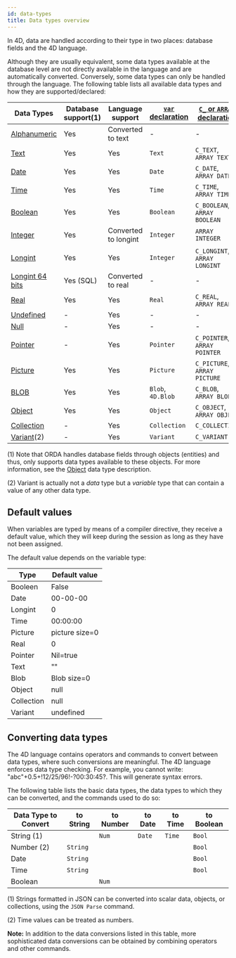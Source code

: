 ```yaml
---
id: data-types
title: Data types overview
---
```


In 4D, data are handled according to their type in two places: database fields and the 4D language.

Although they are usually equivalent, some data types available at the database level are not directly available in the language and are automatically converted. Conversely, some data types can only be handled through the language. The following table lists all available data types and how they are supported/declared:

|Data Types	|Database support(1)	|Language support|[`var` declaration](variables.md#using-the-var-keyword) |[`C_` or `ARRAY` declaration](variables.md#using-a-c_-directive)|
|---|----|---|---|---|
|[Alphanumeric](dt_string.md)	|Yes	|Converted to text|-|-
|[Text](Concepts/dt_string.md)	|Yes	|Yes|`Text`|`C_TEXT`, `ARRAY TEXT`
|[Date](Concepts/dt_date.md)	|Yes	|Yes|`Date`|`C_DATE`, `ARRAY DATE`
|[Time](Concepts/dt_time.md)	|Yes	|Yes|`Time`|`C_TIME`, `ARRAY TIME`
|[Boolean](Concepts/dt_boolean.md)	|Yes	|Yes|`Boolean`|`C_BOOLEAN`, `ARRAY BOOLEAN`
|[Integer](Concepts/dt_number.md)	|Yes	|Converted to longint|`Integer`|`ARRAY INTEGER`
|[Longint](Concepts/dt_number.md)	|Yes	|Yes|`Integer`|`C_LONGINT`, `ARRAY LONGINT`
|[Longint 64 bits](Concepts/dt_number.md)	|Yes (SQL)	|Converted to real|-|-
|[Real](Concepts/dt_number.md)	|Yes	|Yes|`Real`|`C_REAL`, `ARRAY REAL`
|[Undefined](Concepts/dt_null_undefined.md)	|-	|Yes|-|-
|[Null](Concepts/dt_null_undefined.md)	|-	|Yes|-|-
|[Pointer](Concepts/dt_pointer.md)	|-	|Yes|`Pointer`|`C_POINTER`, `ARRAY POINTER`
|[Picture](Concepts/dt_picture.md)	|Yes	|Yes|`Picture`|`C_PICTURE`, `ARRAY PICTURE`
|[BLOB](Concepts/dt_blob.md)	|Yes	|Yes|`Blob`, `4D.Blob`|`C_BLOB`, `ARRAY BLOB`
|[Object](Concepts/dt_object.md)	|Yes	|Yes|`Object`|`C_OBJECT`, `ARRAY OBJECT`
|[Collection](Concepts/dt_collection.md)	|-	|Yes|`Collection`|`C_COLLECTION`  
|[Variant](Concepts/dt_variant.md)(2)	|-	|Yes|`Variant`|`C_VARIANT`|

(1) Note that ORDA handles database fields through objects (entities) and thus, only supports data types available to these objects. For more information, see the [Object](Concepts/dt_object.md) data type description. 

(2) Variant is actually not a *data* type but a *variable* type that can contain a value of any other data type. 

## Default values

When variables are typed by means of a compiler directive, they receive a default value, which they will keep during the session as long as they have not been assigned. 

The default value depends on the variable type:

|Type|Default value|  
|---|---|
|Booleen	|False	|
|Date	|00-00-00	|
|Longint|0	|
|Time|00:00:00	|
|Picture|picture size=0	|
|Real|0	|
|Pointer|Nil=true|
|Text|""|
|Blob|Blob size=0|
|Object|null|
|Collection|null|
|Variant|undefined|


## Converting data types

The 4D language contains operators and commands to convert between data types, where such conversions are meaningful. The 4D language enforces data type checking. For example, you cannot write: "abc"+0.5+!12/25/96!-?00:30:45?. This will generate syntax errors.

The following table lists the basic data types, the data types to which they can be converted, and the commands used to do so:

|Data Type to Convert|to String|to Number|to Date|to Time|to Boolean |
|---|---|---|---|---|---|
|String (1)||`Num`|`Date`|`Time`|`Bool`|
|Number (2)|`String`||||`Bool`|
|Date|`String`||||`Bool`|
|Time|`String`||||`Bool`|
|Boolean||`Num`||||

(1) Strings formatted in JSON can be converted into scalar data, objects, or collections, using the `JSON Parse` command.

(2) Time values can be treated as numbers.

**Note:** In addition to the data conversions listed in this table, more sophisticated data conversions can be obtained by combining operators and other commands.
